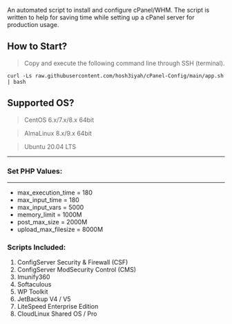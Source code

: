 An automated script to install and configure cPanel/WHM. The script is written to help for saving time while setting up a cPanel server for production usage.

## How to Start?
> Copy and execute the following command line through SSH (terminal).

```
curl -Ls raw.githubusercontent.com/hosh3iyah/cPanel-Config/main/app.sh  | bash
```

## Supported OS?
> CentOS 6.x/7.x/8.x 64bit

> AlmaLinux 8.x/9.x 64bit

> Ubuntu 20.04 LTS

---

### Set PHP Values:
__  __
* max_execution_time = 180
* max_input_time = 180
* max_input_vars = 5000
* memory_limit = 1000M
* post_max_size = 2000M
* upload_max_filesize = 8000M

### Scripts Included:
1. ConfigServer Security & Firewall (CSF)
2. ConfigServer ModSecurity Control (CMS)
3. Imunify360
4. Softaculous
5. WP Toolkit
6. JetBackup V4 / V5
7. LiteSpeed Enterprise Edition
8. CloudLinux Shared OS / Pro
